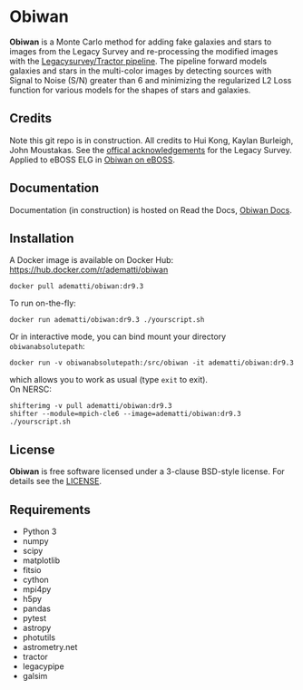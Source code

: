 # Obiwan

**Obiwan** is a Monte Carlo method for adding fake galaxies and stars to images from the Legacy Survey and re-processing the modified images with the [Legacysurvey/Tractor pipeline](https://github.com/legacysurvey/legacypipe). The pipeline forward models galaxies and stars in the multi-color images by detecting sources with Signal to Noise (S/N) greater than 6 and minimizing the regularized L2 Loss function for various models for the shapes of stars and galaxies.

## Credits

Note this git repo is in construction.
All credits to Hui Kong, Kaylan Burleigh, John Moustakas.
See the [offical acknowledgements](http://legacysurvey.org/#Acknowledgements) for the Legacy Survey.
Applied to eBOSS ELG in [Obiwan on eBOSS](https://arxiv.org/abs/2007.08992).


## Documentation

Documentation (in construction) is hosted on Read the Docs, [Obiwan Docs](https://obiwandr9.readthedocs.io/).

## Installation

A Docker image is available on Docker Hub:
<https://hub.docker.com/r/adematti/obiwan>
```
docker pull adematti/obiwan:dr9.3
```
To run on-the-fly:
```
docker run adematti/obiwan:dr9.3 ./yourscript.sh
```
Or in interactive mode, you can bind mount your directory `obiwanabsolutepath`:
```
docker run -v obiwanabsolutepath:/src/obiwan -it adematti/obiwan:dr9.3
```
which allows you to work as usual (type `exit` to exit).<br>
On NERSC:
```
shifterimg -v pull adematti/obiwan:dr9.3
shifter --module=mpich-cle6 --image=adematti/obiwan:dr9.3 ./yourscript.sh
```

## License

**Obiwan** is free software licensed under a 3-clause BSD-style license. For details see the [LICENSE](https://github.com/adematti/obiwan/blob/master/LICENSE).

## Requirements

-   Python 3
-   numpy
-   scipy
-   matplotlib
-   fitsio
-   cython
-   mpi4py
-   h5py
-   pandas
-   pytest
-   astropy
-   photutils
-   astrometry.net
-   tractor
-   legacypipe
-   galsim
